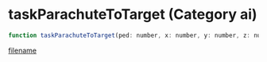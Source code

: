# taskParachuteToTarget (Category ai)

```js
function taskParachuteToTarget(ped: number, x: number, y: number, z: number): void
```

[filename](taskParachuteToTarget_m.md ':include')